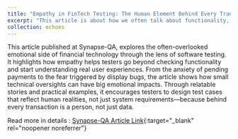 ```yaml
---
title: "Empathy in FinTech Testing: The Human Element Behind Every Transaction"
excerpt: "This article is about how we often talk about functionality, performance, and security in FinTech but rarely discuss 𝘧𝘦𝘦𝘭𝘪𝘯𝘨𝘴?"
collection: echoes
---
```



This article published at Synapse-QA, explores the often-overlooked emotional side of financial technology through the lens of software testing. It highlights how empathy helps testers go beyond checking functionality and start understanding real user experiences. From the anxiety of pending payments to the fear triggered by display bugs, the article shows how small technical oversights can have big emotional impacts. Through relatable stories and practical examples, it encourages testers to design test cases that reflect human realities, not just system requirements—because behind every transaction is a person, not just data.

Read more in details :  [Synapse-QA Article Link](https://synapse-qa.com/2025/06/10/empathy-in-fintech-testing/){:target="_blank" rel="noopener noreferrer"}